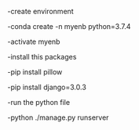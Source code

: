 -create environment

-conda create -n myenb python=3.7.4

-activate myenb 

-install this packages 

-pip install pillow

-pip install django=3.0.3

-run the python file

-python ./manage.py runserver
